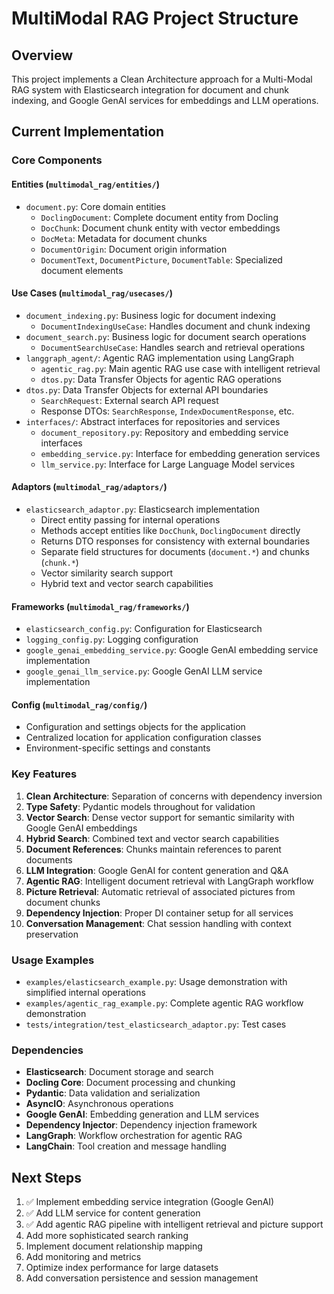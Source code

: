 # MultiModal RAG Project Structure

## Overview
This project implements a Clean Architecture approach for a Multi-Modal RAG system with Elasticsearch integration for document and chunk indexing, and Google GenAI services for embeddings and LLM operations.

## Current Implementation

### Core Components

#### Entities (`multimodal_rag/entities/`)
- `document.py`: Core domain entities
  - `DoclingDocument`: Complete document entity from Docling
  - `DocChunk`: Document chunk entity with vector embeddings
  - `DocMeta`: Metadata for document chunks
  - `DocumentOrigin`: Document origin information
  - `DocumentText`, `DocumentPicture`, `DocumentTable`: Specialized document elements

#### Use Cases (`multimodal_rag/usecases/`)
- `document_indexing.py`: Business logic for document indexing
  - `DocumentIndexingUseCase`: Handles document and chunk indexing
- `document_search.py`: Business logic for document search operations
  - `DocumentSearchUseCase`: Handles search and retrieval operations
- `langgraph_agent/`: Agentic RAG implementation using LangGraph
  - `agentic_rag.py`: Main agentic RAG use case with intelligent retrieval
  - `dtos.py`: Data Transfer Objects for agentic RAG operations
- `dtos.py`: Data Transfer Objects for external API boundaries
  - `SearchRequest`: External search API request
  - Response DTOs: `SearchResponse`, `IndexDocumentResponse`, etc.
- `interfaces/`: Abstract interfaces for repositories and services
  - `document_repository.py`: Repository and embedding service interfaces
  - `embedding_service.py`: Interface for embedding generation services
  - `llm_service.py`: Interface for Large Language Model services

#### Adaptors (`multimodal_rag/adaptors/`)
- `elasticsearch_adaptor.py`: Elasticsearch implementation 
  - Direct entity passing for internal operations
  - Methods accept entities like `DocChunk`, `DoclingDocument` directly
  - Returns DTO responses for consistency with external boundaries
  - Separate field structures for documents (`document.*`) and chunks (`chunk.*`)
  - Vector similarity search support
  - Hybrid text and vector search capabilities

#### Frameworks (`multimodal_rag/frameworks/`)
- `elasticsearch_config.py`: Configuration for Elasticsearch
- `logging_config.py`: Logging configuration
- `google_genai_embedding_service.py`: Google GenAI embedding service implementation
- `google_genai_llm_service.py`: Google GenAI LLM service implementation

#### Config (`multimodal_rag/config/`)
- Configuration and settings objects for the application
- Centralized location for application configuration classes
- Environment-specific settings and constants


### Key Features

1. **Clean Architecture**: Separation of concerns with dependency inversion
2. **Type Safety**: Pydantic models throughout for validation
3. **Vector Search**: Dense vector support for semantic similarity with Google GenAI embeddings
4. **Hybrid Search**: Combined text and vector search capabilities
5. **Document References**: Chunks maintain references to parent documents
6. **LLM Integration**: Google GenAI for content generation and Q&A
7. **Agentic RAG**: Intelligent document retrieval with LangGraph workflow
8. **Picture Retrieval**: Automatic retrieval of associated pictures from document chunks
9. **Dependency Injection**: Proper DI container setup for all services
10. **Conversation Management**: Chat session handling with context preservation

### Usage Examples

- `examples/elasticsearch_example.py`: Usage demonstration with simplified internal operations
- `examples/agentic_rag_example.py`: Complete agentic RAG workflow demonstration
- `tests/integration/test_elasticsearch_adaptor.py`: Test cases

### Dependencies

- **Elasticsearch**: Document storage and search
- **Docling Core**: Document processing and chunking
- **Pydantic**: Data validation and serialization
- **AsyncIO**: Asynchronous operations
- **Google GenAI**: Embedding generation and LLM services
- **Dependency Injector**: Dependency injection framework
- **LangGraph**: Workflow orchestration for agentic RAG
- **LangChain**: Tool creation and message handling

## Next Steps

1. ✅ Implement embedding service integration (Google GenAI)
2. ✅ Add LLM service for content generation  
3. ✅ Add agentic RAG pipeline with intelligent retrieval and picture support
4. Add more sophisticated search ranking
5. Implement document relationship mapping
6. Add monitoring and metrics
7. Optimize index performance for large datasets
8. Add conversation persistence and session management